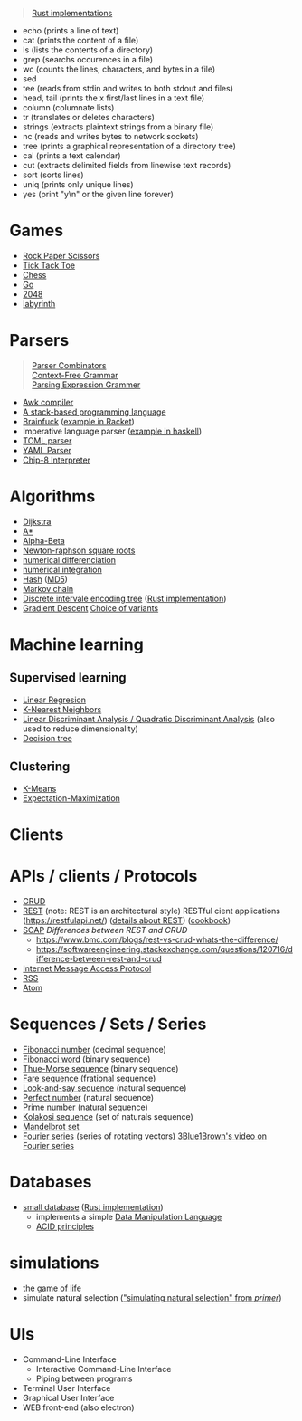 > [Rust implementations](https://github.com/uutils)
* echo (prints a line of text)
* cat (prints the content of a file)
* ls (lists the contents of a directory)
* grep (searchs occurences in a file)
* wc (counts the lines, characters, and bytes in a file)
* sed 
* tee (reads from stdin and writes to both stdout and files)
* head, tail (prints the x first/last lines in a text file)
* column (columnate lists)
* tr (translates or deletes characters)
* strings (extracts plaintext strings from a binary file)
* nc (reads and writes bytes to network sockets)
* tree (prints a graphical representation of a directory tree)
* cal (prints a text calendar)
* cut (extracts delimited fields from linewise text records)
* sort (sorts lines)
* uniq (prints only unique lines)
* yes (print "y\n" or the given line forever)

# Games
* [Rock Paper Scissors](https://en.wikipedia.org/wiki/Rock%E2%80%93paper%E2%80%93scissors)
* [Tick Tack Toe](https://en.wikipedia.org/wiki/Tic-tac-toe)
* [Chess](https://en.wikipedia.org/wiki/Chess)
* [Go](https://en.wikipedia.org/wiki/Go_(game))
* [2048](https://en.wikipedia.org/wiki/2048_(video_game))
* [labyrinth](https://en.wikipedia.org/wiki/Labyrinth_(paper-and-pencil_game))

# Parsers
> [Parser Combinators](https://en.wikipedia.org/wiki/Parser_combinator)  
> [Context-Free Grammar](https://en.wikipedia.org/wiki/Context-free_grammar)  
> [Parsing Expression Grammer](https://en.wikipedia.org/wiki/Parsing_expression_grammar)  
* [Awk compiler](https://en.wikipedia.org/wiki/AWK)
* [A stack-based programming language](https://en.wikipedia.org/wiki/Stack-oriented_programming)
* [Brainfuck](https://en.wikipedia.org/wiki/Brainfuck) ([example in Racket](https://beautifulracket.com/bf/intro.html))
* Imperative language parser ([example in haskell](https://wiki.haskell.org/Parsing_a_simple_imperative_language))
* [TOML parser](https://en.wikipedia.org/wiki/Toml)
* [YAML Parser](https://en.wikipedia.org/wiki/YAML)
* [Chip-8 Interpreter](http://devernay.free.fr/hacks/chip8/C8TECH10.HTM#0.0)

# Algorithms
* [Dijkstra](https://en.wikipedia.org/wiki/Dijkstra%27s_algorithm)
* [A\*](https://en.wikipedia.org/wiki/A*_search_algorithm)
* [Alpha-Beta](https://en.wikipedia.org/wiki/Alpha%E2%80%93beta_pruning)
* [Newton-raphson square roots](https://en.wikipedia.org/wiki/Newton's_method)
* [numerical differenciation](https://en.wikipedia.org/wiki/Numerical_differentiation)
* [numerical integration](https://en.wikipedia.org/wiki/Numerical_integration)
* [Hash](https://en.wikipedia.org/wiki/Hash_function) ([MD5](https://en.wikipedia.org/wiki/MD5))
* [Markov chain](https://en.wikipedia.org/wiki/Markov_chain)
* [Discrete intervale encoding tree](http://web.engr.oregonstate.edu/~erwig/papers/Diet_JFP98.pdf) ([Rust implementation](https://bitbucket.org/nikhilm/rust-diet/src/default/src/diet.rs))
* [Gradient Descent](http://andrew.gibiansky.com/blog/machine-learning/gradient-descent/)
  [Choice of variants](http://ruder.io/optimizing-gradient-descent/)

# Machine learning
## Supervised learning
* [Linear Regresion](https://en.wikipedia.org/wiki/Linear_regression)
* [K-Nearest Neighbors](https://en.wikipedia.org/wiki/K-nearest_neighbors_algorithm)
* [Linear Discriminant Analysis / Quadratic Discriminant Analysis](https://en.wikipedia.org/wiki/Linear_discriminant_analysis) (also used to reduce dimensionality)
* [Decision tree](https://en.wikipedia.org/wiki/Decision_tree_learning)
## Clustering
* [K-Means](https://en.wikipedia.org/wiki/K-means_clustering)
* [Expectation-Maximization](https://en.wikipedia.org/wiki/Expectation%E2%80%93maximization_algorithm)

# Clients

# APIs / clients / Protocols
* [CRUD](https://en.wikipedia.org/wiki/Create,_read,_update_and_delete)
* [REST](https://en.wikipedia.org/wiki/Representational_state_transfer) (note: REST is an architectural style)
  RESTful cient applications (<https://restfulapi.net/>) ([details about REST](https://roy.gbiv.com/untangled/2008/rest-apis-must-be-hypertext-driven)) ([cookbook](http://restcookbook.com/))
* [SOAP](https://en.wikipedia.org/wiki/SOAP)
  _Differences between REST and CRUD_  
  * <https://www.bmc.com/blogs/rest-vs-crud-whats-the-difference/>
  * <https://softwareengineering.stackexchange.com/questions/120716/difference-between-rest-and-crud>
* [Internet Message Access Protocol](https://en.wikipedia.org/wiki/Internet_Message_Access_Protocol)
* [RSS](https://en.wikipedia.org/wiki/RSS)
* [Atom](https://en.wikipedia.org/wiki/Atom_(Web_standard))

# Sequences / Sets / Series
* [Fibonacci number](https://en.wikipedia.org/wiki/Fibonacci_number) (decimal sequence)
* [Fibonacci word](https://en.wikipedia.org/wiki/Fibonacci_word) (binary sequence)
* [Thue-Morse sequence](https://en.wikipedia.org/wiki/Thue%E2%80%93Morse_sequence) (binary sequence)
* [Fare sequence](https://en.wikipedia.org/wiki/Farey_sequence) (frational sequence)
* [Look-and-say sequence](https://en.wikipedia.org/wiki/Look-and-say_sequence) (natural sequence)
* [Perfect number](https://en.wikipedia.org/wiki/Perfect_number) (natural sequence)
* [Prime number](https://en.wikipedia.org/wiki/Prime_number) (natural sequence)
* [Kolakosi sequence](https://en.wikipedia.org/wiki/Kolakoski_sequence) (set of naturals sequence)
* [Mandelbrot set](https://en.wikipedia.org/wiki/Mandelbrot_set)
* [Fourier series](https://en.wikipedia.org/wiki/Fourier_series) (series of rotating vectors)
  [3Blue1Brown's video on Fourier series](https://www.youtube.com/watch?v=r6sGWTCMz2k)  

# Databases
* [small database](http://birrell.org/andrew/papers/024-DatabasesPaper-SOSP.pdf) ([Rust implementation](http://nikhilism.com/post/2016/writing-simple-database-in-rust-part-1/))
  * implements a simple [Data Manipulation Language](https://en.wikipedia.org/wiki/Data_manipulation_language)
  * [ACID principles](https://en.wikipedia.org/wiki/ACID)

# simulations
* [the game of life](https://en.wikipedia.org/wiki/Conway%27s_Game_of_Life)
* simulate natural selection (["simulating natural selection" from _primer_](https://www.youtube.com/watch?v=0ZGbIKd0XrM))

# UIs
* Command-Line Interface
  * Interactive Command-Line Interface
  * Piping between programs
* Terminal User Interface
* Graphical User Interface
* WEB front-end (also electron)

